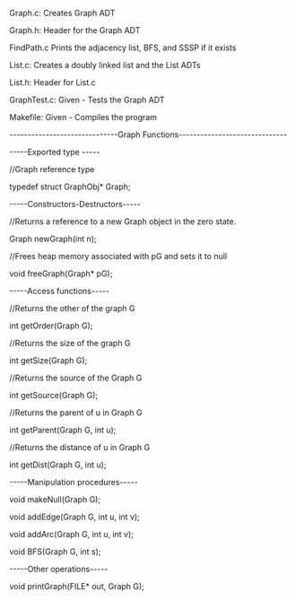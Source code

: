 Graph.c:
Creates Graph ADT

Graph.h:
Header for the Graph ADT

FindPath.c
Prints the adjacency list, BFS, and SSSP if it exists

List.c:
Creates a doubly linked list and the List ADTs

List.h:
Header for List.c

GraphTest.c:
Given - Tests the Graph ADT

Makefile:
Given - Compiles the program

------------------------------Graph Functions------------------------------

-----Exported type -----

//Graph reference type

typedef struct GraphObj* Graph;

-----Constructors-Destructors-----

//Returns a reference to a new Graph object in the zero state.

Graph newGraph(int n);

//Frees heap memory associated with pG and sets it to null 

void freeGraph(Graph* pG);

-----Access functions-----

//Returns the other of the graph G

int getOrder(Graph G);

//Returns the size of the graph G

int getSize(Graph G);

//Returns the source of the Graph G

int getSource(Graph G);

//Returns the parent of u in Graph G

int getParent(Graph G, int u);

//Returns the distance of u in Graph G

int getDist(Graph G, int u);

-----Manipulation procedures-----

void makeNull(Graph G);

void addEdge(Graph G, int u, int v);

void addArc(Graph G, int u, int v);

void BFS(Graph G, int s);

-----Other operations-----

void printGraph(FILE* out, Graph G);
